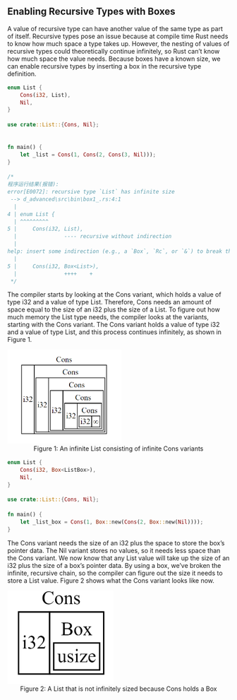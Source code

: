 ## Enabling Recursive Types with Boxes

A value of recursive type can have another value of the same type as part of itself.
Recursive types pose an issue because at compile time Rust needs to know how much space a type takes up.
However, the nesting of values of recursive types could theoretically continue infinitely, so Rust can’t know how much space the value needs.
Because boxes have a known size, we can enable recursive types by inserting a box in the recursive type definition.

```rust
enum List {
    Cons(i32, List),
    Nil,
}

use crate::List::{Cons, Nil};


fn main() {
    let _list = Cons(1, Cons(2, Cons(3, Nil)));
}

/*
程序运行结果(报错):
error[E0072]: recursive type `List` has infinite size
 --> d_advanced\src\bin\box1_.rs:4:1
  |
4 | enum List {
  | ^^^^^^^^^
5 |     Cons(i32, List),
  |               ---- recursive without indirection
  |
help: insert some indirection (e.g., a `Box`, `Rc`, or `&`) to break the cycle
  |
5 |     Cons(i32, Box<List>),
  |               ++++    +
 */
```


The compiler starts by looking at the Cons variant, which holds a value of type i32 and a value of type List. Therefore, Cons needs an amount of space equal to the size of an i32 plus the size of a List. To figure out how much memory the List type needs, the compiler looks at the variants, starting with the Cons variant. The Cons variant holds a value of type i32 and a value of type List, and this process continues infinitely, as shown in Figure 1.

<img src="img/cons.png"  style="zoom:50%">

<center>Figure 1: An infinite List consisting of infinite Cons variants</center>


```rust
enum List {
    Cons(i32, Box<ListBox>),
    Nil,
}

use crate::List::{Cons, Nil};

fn main() {
    let _list_box = Cons(1, Box::new(Cons(2, Box::new(Nil))));
}
```

The Cons variant needs the size of an i32 plus the space to store the box’s pointer data. The Nil variant stores no values, so it needs less space than the Cons variant. We now know that any List value will take up the size of an i32 plus the size of a box’s pointer data. By using a box, we’ve broken the infinite, recursive chain, so the compiler can figure out the size it needs to store a List value. Figure 2 shows what the Cons variant looks like now.

<img src="img/box.png"  style="zoom:50%">

<center>Figure 2: A List that is not infinitely sized because Cons holds a Box</center>